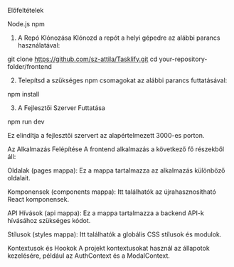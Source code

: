 Előfeltételek

Node.js
npm

1. A Repó Klónozása
   Klónozd a repót a helyi gépedre az alábbi parancs használatával:

git clone https://github.com/sz-attila/Tasklify.git
cd your-repository-folder/frontend

2. Telepítsd a szükséges npm csomagokat az alábbi parancs futtatásával:

npm install

3. A Fejlesztői Szerver Futtatása

npm run dev

Ez elindítja a fejlesztői szervert az alapértelmezett 3000-es porton.

Az Alkalmazás Felépítése
A frontend alkalmazás a következő fő részekből áll:

Oldalak (pages mappa): Ez a mappa tartalmazza az alkalmazás különböző oldalait.

Komponensek (components mappa): Itt találhatók az újrahasznosítható React komponensek.

API Hívások (api mappa): Ez a mappa tartalmazza a backend API-k hívásához szükséges kódot.

Stílusok (styles mappa): Itt találhatók a globális CSS stílusok és modulok.

Kontextusok és Hookok
A projekt kontextusokat használ az állapotok kezelésére, például az AuthContext és a ModalContext.
